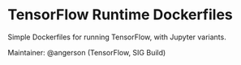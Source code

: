 # TensorFlow Runtime Dockerfiles

Simple Dockerfiles for running TensorFlow, with Jupyter variants.

Maintainer: @angerson (TensorFlow, SIG Build)
